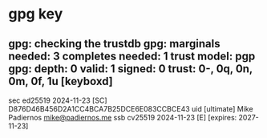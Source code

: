 # gpg key

gpg: checking the trustdb
gpg: marginals needed: 3  completes needed: 1  trust model: pgp
gpg: depth: 0  valid:   1  signed:   0  trust: 0-, 0q, 0n, 0m, 0f, 1u
[keyboxd]
---------
sec   ed25519 2024-11-23 [SC]
D876D46B456D2A1CC4BCA7B25DCE6E083CCBCE43
uid           [ultimate] Mike Padiernos <mike@padiernos.me>
ssb   cv25519 2024-11-23 [E] [expires: 2027-11-23]
